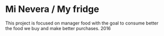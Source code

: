 # Mi Nevera / My fridge
This project is focused on manager food with the goal to consume better the food we buy and make better purchases.
2016
